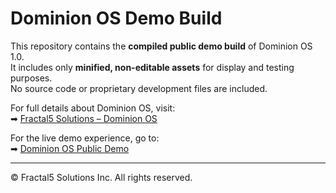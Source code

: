 # Dominion OS Demo Build

This repository contains the **compiled public demo build** of Dominion OS 1.0.  
It includes only **minified, non-editable assets** for display and testing purposes.  
No source code or proprietary development files are included.

For full details about Dominion OS, visit:  
➡ [Fractal5 Solutions – Dominion OS](https://www.fractal5solutions.com/dominion-os)

For the live demo experience, go to:  
➡ [Dominion OS Public Demo](https://fractal5-solutions.github.io/dominion-os-1.0/)

---

© Fractal5 Solutions Inc. All rights reserved.
